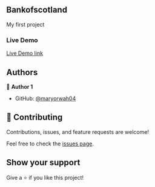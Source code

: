 ## Bankofscotland


My first project

### Live Demo

[Live Demo link](https://maryorwah04.github.io/New-scientist-clone/)



## Authors

👤 **Author 1**

* GitHub: [@maryorwah04](https://github.com/maryorwah04)

## 🤝 Contributing

Contributions, issues, and feature requests are welcome!

Feel free to check the [issues page](https://github.com/maryorwah04/New-scientist-clone/issues).

## Show your support

Give a ⭐️ if you like this project!